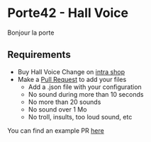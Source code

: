 # Porte42 - Hall Voice
Bonjour la porte

## Requirements
- Buy Hall Voice Change on [intra shop](https://shop.intra.42.fr/)
- Make a [Pull Request](https://help.github.com/en/articles/creating-a-pull-request-from-a-fork) to add your files
  - Add a .json file with your configuration
  - No sound during more than 10 seconds
  - No more than 20 sounds
  - No sound over 1 Mo
  - No troll, insults, too loud sound, etc

You can find an example PR [here](https://github.com/42Paris/hall-voice/pull/3/files)
